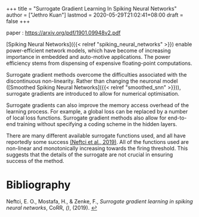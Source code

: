 +++
title = "Surrogate Gradient Learning In Spiking Neural Networks"
author = ["Jethro Kuan"]
lastmod = 2020-05-29T21:02:41+08:00
draft = false
+++

paper
: <https://arxiv.org/pdf/1901.09948v2.pdf>

[Spiking Neural Networks]({{< relref "spiking_neural_networks" >}}) enable power-efficient network models, which
have become of increasing importance in embedded and auto-motive
applications. The power efficiency stems from dispensing of expensive
floating-point computations.

Surrogate gradient methods overcome the difficulties associated with
the discontinuous non-linearity. Rather than changing the neuronal
model ([Smoothed Spiking Neural Networks]({{< relref "smoothed_snn" >}})), surrogate gradients are
introduced to allow for numerical optimisation.

Surrogate gradients can also improve the memory access overhead of the
learning process. For example, a global loss can be replaced by a
number of local loss functions. Surrogate gradient methods also allow
for end-to-end training without specifying a coding scheme in the
hidden layers.

There are many different available surrogate functions used, and all
have reportedly some success
<a id="6c46e273de1ecbecce7f8f1ac7329a57" href="#neftci19_surrog_gradien_learn_spikin_neural_networ">(Neftci et al., 2019)</a>. All of the
functions used are non-linear and monotonically increasing towards the
firing threshold. This suggests that the details of the surrogate are
not crucial in ensuring success of the method.

# Bibliography

<a id="neftci19_surrog_gradien_learn_spikin_neural_networ" target="_blank">Neftci, E. O., Mostafa, H., & Zenke, F., _Surrogate gradient learning in spiking neural networks_, CoRR, _()_, (2019). </a> [↩](#6c46e273de1ecbecce7f8f1ac7329a57)
